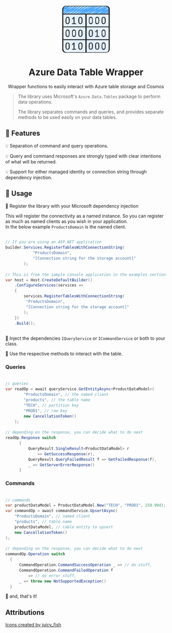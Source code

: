 ﻿<!-- markdownlint-disable MD033 MD041 -->
<div align="center">

<img src="data-table.png" alt="TypedSpark.NET" width="150px"/>

# Azure Data Table Wrapper

Wrapper functions to easily interact with Azure table storage and Cosmos

</div>

> The library uses Microsoft's `Azure.Data.Tables` package to perform data operations.</p>
> The library separates commands and queries, and provides separate methods to be used easily on your data tables.

## :tada: Features

:bulb: Separation of command and query operations.

:bulb: Query and command responses are strongly typed with clear intentions of what will be returned.

:bulb: Support for either managed identity or connection string through dependency injection.

## :tada: Usage

:high_brightness: Register the library with your Microsoft dependency injection

This will register the connectivity as a named instance. So you can register as much as named clients as you wish in your application.</br>
In the below example `ProductsDomain` is the named client.

```csharp

// If you are using an ASP.NET application
builder.Services.RegisterTablesWithConnectionString(
            "ProductsDomain",
            "[Connection string for the storage account]"
        );

// This is from the sample console application in the examples section.
var host = Host.CreateDefaultBuilder()
    .ConfigureServices(services =>
    {
        services.RegisterTablesWithConnectionString(
         "ProductsDomain",
         "[Connection string for the storage account]"
        );
    })
    .Build();
    
```

:high_brightness: Inject the dependencies `IQueryService` or `ICommandService` or both to your class.

:high_brightness: Use the respective methods to interact with the table.

### Queries

```csharp

// queries
var readOp = await queryService.GetEntityAsync<ProductDataModel>(
        "ProductsDomain", // the named client
        "products", // the table name
        "TECH", // partition key
        "PROD1", // row key
        new CancellationToken()
    );

// depending on the response, you can decide what to do next
readOp.Response switch
      {
          QueryResult.SingleResult<ProductDataModel> r
              => GetSuccessResponse(r),
          QueryResult.QueryFailedResult f => GetFailedResponse(f),
          _ => GetServerErrorResponse()
      }

```

### Commands

```csharp

// commands
var productDataModel = ProductDataModel.New("TECH", "PROD1", 259.99d);
var commandOp = await commandService.UpsertAsync(
    "ProductsDomain", // named client
    "products", // table name
    productDataModel, // table entity to upsert
    new CancellationToken()
);

// depending on the response, you can decide what to do next
commandOp.Operation switch
  {
      CommandOperation.CommandSuccessOperation _ => // do stuff,
      CommandOperation.CommandFailedOperation f
          => // do error stuff,
      _ => throw new NotSupportedException()
  }

```

:high_brightness: and, that's it!

## Attributions

[Icons created by juicy_fish](https://www.flaticon.com/free-icon/data-table_3575798)


